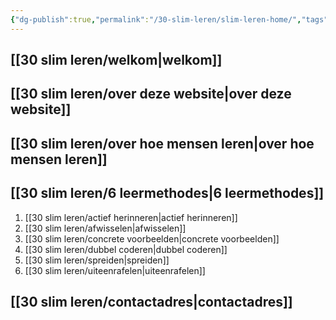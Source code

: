 ```yaml
---
{"dg-publish":true,"permalink":"/30-slim-leren/slim-leren-home/","tags":["gardenEntry"],"created":"2025-03-04T18:44:49.263+01:00","updated":"2025-02-18T08:40:09.948+01:00"}
---
```


## [[30 slim leren/welkom\|welkom]]

## [[30 slim leren/over deze website\|over deze website]]

## [[30 slim leren/over hoe mensen leren\|over hoe mensen leren]]

## [[30 slim leren/6 leermethodes\|6 leermethodes]]

1. [[30 slim leren/actief herinneren\|actief herinneren]]
2. [[30 slim leren/afwisselen\|afwisselen]]
3. [[30 slim leren/concrete voorbeelden\|concrete voorbeelden]]
4. [[30 slim leren/dubbel coderen\|dubbel coderen]]
5. [[30 slim leren/spreiden\|spreiden]]
6. [[30 slim leren/uiteenrafelen\|uiteenrafelen]]

## [[30 slim leren/contactadres\|contactadres]]

